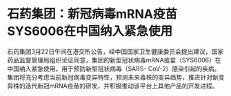 # 石药集团：新冠病毒mRNA疫苗SYS6006在中国纳入紧急使用

石药集团3月22日午间在港交所公告，经中国国家卫生健康委员会提出建议，国家药品监督管理局组织论证同意，集团的新型冠状病毒mRNA疫苗（SYS6006）在中国纳入紧急使用，用于预防新型冠状病毒（SARS-
CoV-2）感染引起的疾病。集团将充分考虑当前新冠病毒变异特性，预测未来毒株的变异趋势，推进针对新变异株的迭代新冠mRNA疫苗的研发，并积极推动该平台上其他产品的开发进程。

